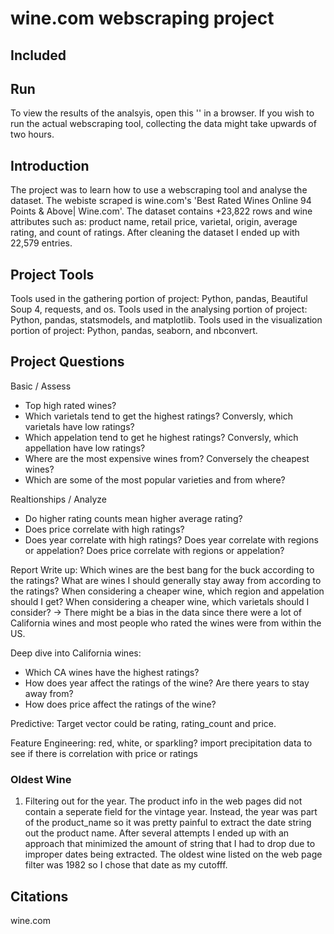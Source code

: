 # wine.com webscraping project 

## Included


## Run
To view the results of the analsyis, open this '' in a browser. 
If you wish to run the actual webscraping tool, collecting the data might take upwards of two hours. 


## Introduction
The project was to learn how to use a webscraping tool and analyse the dataset. The webiste scraped is wine.com's 'Best Rated Wines Online 94 Points &amp; Above| Wine.com'.
The dataset contains +23,822 rows and wine attributes such as: product name, retail price, varietal, origin, average rating, and count of ratings. 
After cleaning the dataset I ended up with 22,579 entries. 


## Project Tools
Tools used in the gathering portion of project: Python, pandas, Beautiful Soup 4, requests, and os. 
Tools used in the analysing portion of project: Python, pandas, statsmodels, and matplotlib. 
Tools used in the visualization portion of project: Python, pandas, seaborn, and nbconvert. 


## Project Questions

Basic / Assess
- Top high rated wines?
- Which varietals tend to get the highest ratings? Conversly, which varietals have low ratings?
- Which appelation tend to get he highest ratings? Conversly, which appellation have low ratings?
- Where are the most expensive wines from? Conversely the cheapest wines?
- Which are some of the most popular varieties and from where?

 
Realtionships / Analyze
- Do higher rating counts mean higher average rating?
- Does price correlate with high ratings?
- Does year correlate with high ratings?
Does year correlate with regions or appelation?
Does price correlate with regions or appelation?


Report Write up:
Which wines are the best bang for the buck according to the ratings?
What are wines I should generally stay away from according to the ratings?
When considering a cheaper wine, which region and appelation should I get?
When considering a cheaper wine, which varietals should I consider?
-> There might be a bias in the data since there were a lot of California wines and most people who rated the wines were from within the US. 

Deep dive into California wines:
- Which CA wines have the highest ratings?
- How does year affect the ratings of the wine? Are there years to stay away from?
- How does price affect the ratings of the wine?

Predictive:
Target vector could be rating, rating_count and price. 

Feature Engineering:
red, white, or sparkling?
import precipitation data to see if there is correlation with price or ratings



### Oldest Wine
1) Filtering out for the year. The product info in the web pages did not contain a seperate field for the vintage year. Instead, the year was part of the product_name so it was pretty painful to extract the date string out the product name. After several attempts I ended up with an approach that minimized the amount of string that I had to drop due to improper dates being extracted. The oldest wine listed on the web page filter was 1982 so I chose that date as my cutofff. 

## Citations
wine.com